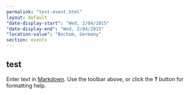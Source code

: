 ```yaml
---
permalink: "test-event.html"
layout: default
"date-display-start": "Wed, 2/04/2015"
"date-display-end": "Wed, 2/04/2015"
"location-value": "Bochum, Germany"
section: events
---
```


## test 

Enter text in [Markdown](http://daringfireball.net/projects/markdown/). Use the toolbar above, or click the **?** button for formatting help.
